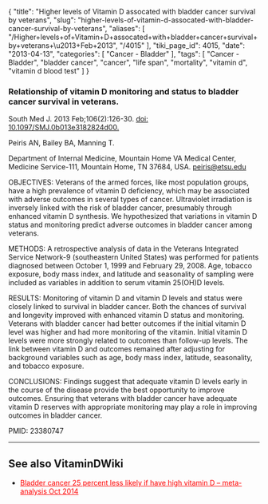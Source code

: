{
    "title": "Higher levels of Vitamin D assocated with bladder cancer survival by veterans",
    "slug": "higher-levels-of-vitamin-d-assocated-with-bladder-cancer-survival-by-veterans",
    "aliases": [
        "/Higher+levels+of+Vitamin+D+assocated+with+bladder+cancer+survival+by+veterans+\u2013+Feb+2013",
        "/4015"
    ],
    "tiki_page_id": 4015,
    "date": "2013-04-13",
    "categories": [
        "Cancer - Bladder"
    ],
    "tags": [
        "Cancer - Bladder",
        "bladder cancer",
        "cancer",
        "life span",
        "mortality",
        "vitamin d",
        "vitamin d blood test"
    ]
}


### Relationship of vitamin D monitoring and status to bladder cancer survival in veterans.

South Med J. 2013 Feb;106(2):126-30. [doi: 10.1097/SMJ.0b013e3182824d00.](https://doi.org/10.1097/SMJ.0b013e3182824d00.)

Peiris AN, Bailey BA, Manning T.

Department of Internal Medicine, Mountain Home VA Medical Center, Medicine Service-111, Mountain Home, TN 37684, USA. peiris@etsu.edu

OBJECTIVES: Veterans of the armed forces, like most population groups, have a high prevalence of vitamin D deficiency, which may be associated with adverse outcomes in several types of cancer. Ultraviolet irradiation is inversely linked with the risk of bladder cancer, presumably through enhanced vitamin D synthesis. We hypothesized that variations in vitamin D status and monitoring predict adverse outcomes in bladder cancer among veterans.

METHODS: A retrospective analysis of data in the Veterans Integrated Service Network-9 (southeastern United States) was performed for patients diagnosed between October 1, 1999 and February 29, 2008. Age, tobacco exposure, body mass index, and latitude and seasonality of sampling were included as variables in addition to serum vitamin 25(OH)D levels.

RESULTS: Monitoring of vitamin D and vitamin D levels and status were closely linked to survival in bladder cancer. Both the chances of survival and longevity improved with enhanced vitamin D status and monitoring. Veterans with bladder cancer had better outcomes if the initial vitamin D level was higher and had more monitoring of the vitamin. Initial vitamin D levels were more strongly related to outcomes than follow-up levels. The link between vitamin D and outcomes remained after adjusting for background variables such as age, body mass index, latitude, seasonality, and tobacco exposure.

CONCLUSIONS: Findings suggest that adequate vitamin D levels early in the course of the disease provide the best opportunity to improve outcomes. Ensuring that veterans with bladder cancer have adequate vitamin D reserves with appropriate monitoring may play a role in improving outcomes in bladder cancer.

PMID:     23380747

---

## See also VitaminDWiki

* <a href="/posts/bladder-cancer-25-percent-less-likely-if-have-high-vitamin-d-meta-analysis" style="color: red; text-decoration: underline;" title="This post/category does not exist yet: Bladder cancer 25 percent less likely if have high vitamin D – meta-analysis Oct 2014">Bladder cancer 25 percent less likely if have high vitamin D – meta-analysis Oct 2014</a>